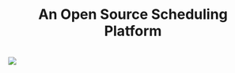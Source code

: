 <h1 align="center">An Open Source Scheduling Platform</h1><br>
<img src = "https://github.com/calentre/calentre/blob/main/doc/images/gh_cover.png?raw=true" loading="eager" decoding="async" > 

